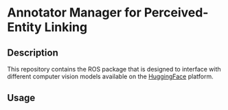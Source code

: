 # Annotator Manager for Perceived-Entity Linking

## Description

This repository contains the ROS package that is designed to interface with different computer vision models available on the [HuggingFace](https://huggingface.co/) platform.

## Usage

